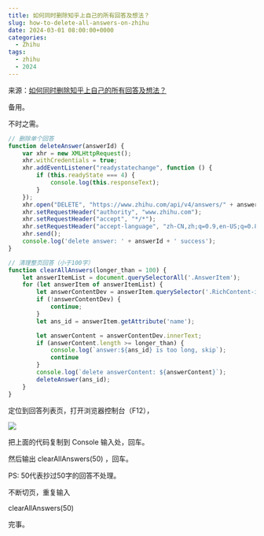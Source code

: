 ```yaml
---
title: 如何同时删除知乎上自己的所有回答及想法？
slug: how-to-delete-all-answers-on-zhihu
date: 2024-03-01 08:00:00+0000
categories:
  - Zhihu
tags:
  - zhihu
  - 2024
---
```


来源：[如何同时删除知乎上自己的所有回答及想法？](https://www.zhihu.com/question/265203478/answer/3415024932)

备用。

不时之需。

```javascript
// 删除单个回答
function deleteAnswer(answerId) {
    var xhr = new XMLHttpRequest();
    xhr.withCredentials = true;
    xhr.addEventListener("readystatechange", function () {
        if (this.readyState === 4) {
            console.log(this.responseText);
        }
    });
    xhr.open("DELETE", "https://www.zhihu.com/api/v4/answers/" + answerId);
    xhr.setRequestHeader("authority", "www.zhihu.com");
    xhr.setRequestHeader("accept", "*/*");
    xhr.setRequestHeader("accept-language", "zh-CN,zh;q=0.9,en-US;q=0.8,en;q=0.7");
    xhr.send();
    console.log('delete answer: ' + answerId + ' success');
}

// 清理整页回答（小于100字）
function clearAllAnswers(longer_than = 100) {
    let answerItemList = document.querySelectorAll('.AnswerItem');
    for (let answerItem of answerItemList) {
        let answerContentDev = answerItem.querySelector('.RichContent-inner');
        if (!answerContentDev) {
            continue;
        }
        let ans_id = answerItem.getAttribute('name');

        let answerContent = answerContentDev.innerText;
        if (answerContent.length >= longer_than) {
            console.log(`answer:${ans_id} is too long, skip`);
            continue
        }
        console.log(`delete answerContent: ${answerContent}`);
        deleteAnswer(ans_id);
    }
}
```

定位到回答列表页，打开浏览器控制台（F12），

![](https://pica.zhimg.com/80/v2-075d9dc15606c476335d7777d8febbdc_1440w.webp?source=2c26e567)

把上面的代码复制到 Console 输入处，回车。

然后输出 clearAllAnswers(50) ，回车。

PS: 50代表抄过50字的回答不处理。

不断切页，重复输入

clearAllAnswers(50)

完事。

